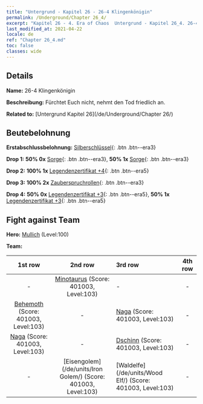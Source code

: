 ```yaml
---
title: "Untergrund - Kapitel 26 - 26-4 Klingenkönigin"
permalink: /Underground/Chapter 26_4/
excerpt: "Kapitel 26 - 4. Era of Chaos  Untergrund - Kapitel 26_4. 26-4 Klingenkönigin"
last_modified_at: 2021-04-22
locale: de
ref: "Chapter 26_4.md"
toc: false
classes: wide
---
```


## Details

 **Name:** 26-4 Klingenkönigin

 **Beschreibung:** Fürchtet Euch nicht, nehmt den Tod friedlich an.

 **Related to:** [Untergrund Kapitel 26](/de/Underground/Chapter 26/)

## Beutebelohnung

 **Erstabschlussbelohnung:** [Silberschlüssel](/ItemsDE/con_693/){: .btn .btn--era3}

 **Drop 1:** **50% 0x** [Sorge](/ItemsDE/her_458/){: .btn .btn--era3}, **50% 1x** [Sorge](/ItemsDE/her_458/){: .btn .btn--era3}

 **Drop 2:** **100% 1x** [Legendenzertifikat +4](/ItemsDE/mat_95/){: .btn .btn--era5}

 **Drop 3:** **100% 2x** [Zauberspruchrollen](/ItemsDE/con_694/){: .btn .btn--era3}

 **Drop 4:** **50% 0x** [Legendenzertifikat +3](/ItemsDE/mat_88/){: .btn .btn--era5}, **50% 1x** [Legendenzertifikat +3](/ItemsDE/mat_88/){: .btn .btn--era5}


## Fight against Team
 **Hero:** [Mullich](/de/heroes/Mullich/) (Level:100)

 **Team:**


  | 1st row | 2nd row | 3rd row | 4th row |
  |:----:|:----:|:----|:----:|
  | - | [Minotaurus](/de/units/Minotaur/) (Score: 401003, Level:103)  | - | - |
  | [Behemoth](/de/units/Behemoth/) (Score: 401003, Level:103)  | - | [Naga](/de/units/Naga/) (Score: 401003, Level:103)  | - |
  | [Naga](/de/units/Naga/) (Score: 401003, Level:103)  | - | [Dschinn](/de/units/Genie/) (Score: 401003, Level:103)  | - |
  | - | [Eisengolem](/de/units/Iron Golem/) (Score: 401003, Level:103)  | [Waldelfe](/de/units/Wood Elf/) (Score: 401003, Level:103)  | - |


